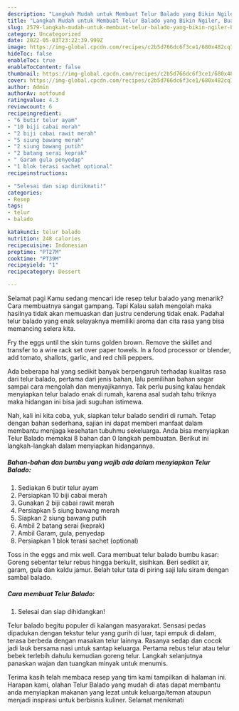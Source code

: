 ```yaml
---
description: "Langkah Mudah untuk Membuat Telur Balado yang Bikin Ngiler, Buat Buka Puasa Enak"
title: "Langkah Mudah untuk Membuat Telur Balado yang Bikin Ngiler, Buat Buka Puasa Enak"
slug: 2579-langkah-mudah-untuk-membuat-telur-balado-yang-bikin-ngiler-buat-buka-puasa-enak
category: Uncategorized
date: 2022-05-03T23:22:39.999Z
image: https://img-global.cpcdn.com/recipes/c2b5d766dc6f3ce1/680x482cq70/telur-balado-foto-resep-utama.jpg
hideToc: false
enableToc: true
enableTocContent: false
thumbnail: https://img-global.cpcdn.com/recipes/c2b5d766dc6f3ce1/680x482cq70/telur-balado-foto-resep-utama.jpg
cover: https://img-global.cpcdn.com/recipes/c2b5d766dc6f3ce1/680x482cq70/telur-balado-foto-resep-utama.jpg
author: Admin
authorAv: notfound
ratingvalue: 4.3
reviewcount: 6
recipeingredient:
- "6 butir telur ayam"
- "10 biji cabai merah"
- "2 biji cabai rawit merah"
- "5 siung bawang merah"
- "2 siung bawang putih"
- "2 batang serai keprak"
- " Garam gula penyedap"
- "1 blok terasi sachet optional"
recipeinstructions:

- "Selesai dan siap dinikmati!"
categories:
- Resep
tags:
- telur
- balado

katakunci: telur balado 
nutrition: 248 calories
recipecuisine: Indonesian
preptime: "PT27M"
cooktime: "PT39M"
recipeyield: "1"
recipecategory: Dessert

---
```



Selamat pagi Kamu sedang mencari ide resep telur balado yang menarik? Cara membuatnya sangat gampang. Tapi Kalau salah mengolah maka hasilnya tidak akan memuaskan dan justru cenderung tidak enak. Padahal telur balado yang enak selayaknya memiliki aroma dan cita rasa yang bisa memancing selera kita.


Fry the eggs until the skin turns golden brown. Remove the skillet and transfer to a wire rack set over paper towels. In a food processor or blender, add tomato, shallots, garlic, and red chili peppers.

Ada beberapa hal yang sedikit banyak berpengaruh terhadap kualitas rasa dari telur balado, pertama dari jenis bahan, lalu pemilihan bahan segar sampai cara mengolah dan menyajikannya. Tak perlu pusing kalau hendak menyiapkan telur balado enak di rumah, karena asal sudah tahu triknya maka hidangan ini bisa jadi suguhan istimewa.


Nah, kali ini kita coba, yuk, siapkan telur balado sendiri di rumah. Tetap dengan bahan sederhana, sajian ini dapat memberi manfaat dalam membantu menjaga kesehatan tubuhmu sekeluarga. Anda bisa menyiapkan Telur Balado memakai 8 bahan dan 0 langkah pembuatan. Berikut ini langkah-langkah dalam menyiapkan hidangannya.

<!--inarticleads1-->

##### Bahan-bahan dan bumbu yang wajib ada dalam menyiapkan Telur Balado:

1. Sediakan 6 butir telur ayam
1. Persiapkan 10 biji cabai merah
1. Gunakan 2 biji cabai rawit merah
1. Persiapkan 5 siung bawang merah
1. Siapkan 2 siung bawang putih
1. Ambil 2 batang serai (keprak)
1. Ambil  Garam, gula, penyedap
1. Persiapkan 1 blok terasi sachet (optional)


Toss in the eggs and mix well. Cara membuat telur balado bumbu kasar: Goreng sebentar telur rebus hingga berkulit, sisihkan. Beri sedikit air, garam, gula dan kaldu jamur. Belah telur tata di piring saji lalu siram dengan sambal balado. 

<!--inarticleads2-->

##### Cara membuat Telur Balado:


1. Selesai dan siap dihidangkan!

Telur balado begitu populer di kalangan masyarakat. Sensasi pedas dipadukan dengan tekstur telur yang gurih di luar, tapi empuk di dalam, terasa berbeda dengan masakan telur lainnya. Rasanya sedap dan cocok jadi lauk bersama nasi untuk santap keluarga. Pertama rebus telur atau telur bebek terlebih dahulu kemudian goreng telur. Langkah selanjutnya panaskan wajan dan tuangkan minyak untuk menumis. 

Terima kasih telah membaca resep yang tim kami tampilkan di halaman ini. Harapan kami, olahan Telur Balado yang mudah di atas dapat membantu anda menyiapkan makanan yang lezat untuk keluarga/teman ataupun menjadi inspirasi untuk berbisnis kuliner. Selamat menikmati
